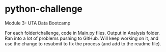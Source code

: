 # python-challenge
Module 3- UTA Data Bootcamp

For each folder/challenge, code in Main.py files.  Output in Analysis folder.
Ran into a lot of problems pushing to GitHub.  Will keep working on it, and use 
the change to resubmit to fix the process
(and add to the readme file).
